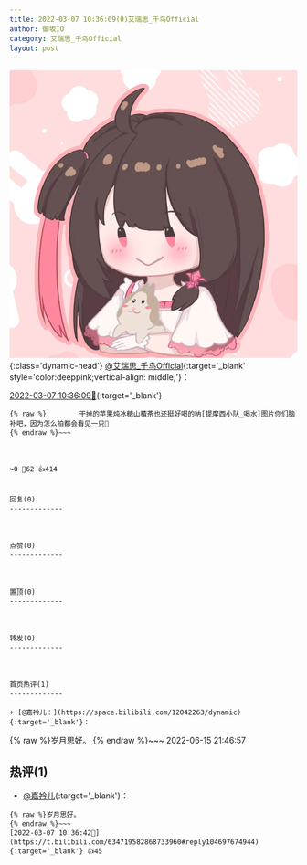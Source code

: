 ```yaml
---
title: 2022-03-07 10:36:09(0)艾瑞思_千鸟Official
author: 御坂IO
category: 艾瑞思_千鸟Official
layout: post
---
```


![img](/images/7e08840c56f251de28bdf766b647bd5fe9a5d50a.jpg){:class='dynamic-head'}
[@艾瑞思_千鸟Official](https://space.bilibili.com/1090010845/dynamic){:target='_blank' style='color:deeppink;vertical-align: middle;'}：

[2022-03-07 10:36:09🔗](https://t.bilibili.com/634719582868733960){:target='_blank'}

~~~
{% raw %}        干掉的苹果炖冰糖山楂茶也还挺好喝的呐[提摩西小队_喝水]图片你们脑补吧，因为怎么拍都会看见一只🐽
{% endraw %}~~~



↪️0 💬62 👍414


回复(0)
-------------



点赞(0)
-------------



置顶(0)
-------------



转发(0)
-------------



首页热评(1)
-------------

+ [@嘉衿儿：](https://space.bilibili.com/12042263/dynamic){:target='_blank'}：
~~~
{% raw %}岁月思好。
{% endraw %}~~~
2022-06-15 21:46:57


热评(1)
-------------

+ [@嘉衿儿](https://space.bilibili.com/12042263/dynamic){:target='_blank'}：
~~~
{% raw %}岁月思好。
{% endraw %}~~~
[2022-03-07 10:36:42🔗](https://t.bilibili.com/634719582868733960#reply104697674944){:target='_blank'} 👍45


